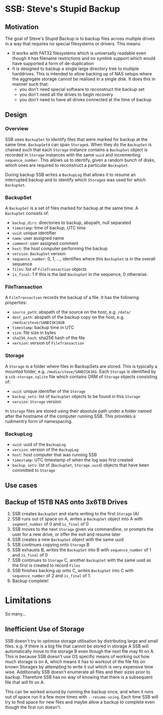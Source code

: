 SSB: Steve's Stupid Backup
==========================

Motivation
----------

The goal of Steve's Stupid Backup is to backup files across multiple
drives in a way that requires no special filesystems or drivers. This
means:

- It works with FAT32 filesystems which is universally readable even
  though it has filename restrictions and no symlink support which would
  have supported a form of de-duplication
- It is designed to backup a single large directory tree to multiple
  harddrives. This is intended to allow backing up of NAS setups where
  the aggregate storage cannot be realised in a single disk. It does
  this in manner such that:
  - you don't need special software to reconstruct the backup set
  - you don't need all the drives to begin recovery
  - you don't need to have all drives connected at the time of backup

Design
------

### Overview

SSB uses `BackupSet` to identify files that were marked for backup at
the same time. `BackupSet`s can span `Storage`s. When they do the
`BackupSet` is chained such that each `Storage` instance contains
a  `BackupSet` object is recorded in `Storage` instances with the same
`uuid` and incrementing `sequence_number`. This allows us to identify,
given a random bunch of disks, which ones are required to reconstruct
a particular `BackupSet`.

During backup SSB writes a `BackupLog` that allows it to resume
an interrupted backup and to identify which `Storage`s was used for
which `BackupSet`.

### BackupSet

A `BackupSet` is a set of files marked for backup at the same time.
A `BackupSet` consists of:

- `backup_dirs`: directories to backup, abspath, null separated
- `timestamp`: time of backup, UTC time
- `uuid`: unique identifier
- `name`: user assigned name
- `comment`: user assigned comment
- `host`: the host computer performing the backup
- `version`: `BackupSet` version
- `sequence_number`: 0, 1, ..., identifies where this `BackupSet` is in
   the overall sequence
- `files`: list of `FileTransaction` objects
- `is_final`: 1 if this is the last `BackupSet` in the sequence,
   0 otherwise.

### FileTransaction

A `FileTransaction` records the backup of a file. It has the following
properties:

- `source_path`: abspath of the source on the host, e.g. `/data/`
- `dest_path`: abspath of the backup copy on the host, e.g.
  `/media/steve/SANDISK16GB`
- `timestamp`: backup time in UTC
- `size`: file size in bytes
- `sha256_hash`: sha256 hash of the file
- `version`: version of `FileTransaction`

### Storage
A `Storage` is a folder where files in BackupSets are stored. This is
typically a mounted folder, e.g. `/media/steve/SANDISK16G`. Each
`Storage` is identified by a `ssb-storage.sqlite` file which
contains ORM of `Storage` objects consisting of:

- `uuid`: unique identifier of the `Storage`
- `backup_sets`: list of `BackupSet` objects to be found in this
  `Storage`
- `version`: `Storage` version

In `Storage` files are stored using their absolute path under a folder
named after the hostname of the computer running SSB. This provides
a rudimentry form of namespacing.

### BackupLog
- `uuid`: uuid of the `BackupLog`
- `version`: version of the `BackupLog`
- `host`: host computer that was running SSB
- `timestamp`: UTC timestamp of when the log was first created
- `backup_sets`: list of (`BackupSet`, `Storage.uuid`) objects that have
   been committed to `Storage`

Use cases
---------

## Backup of 15TB NAS onto 3x6TB Drives

1. SSB creates `BackupSet` and starts writing to the first `Storage` (A)
1. SSB runs out of space on A, writes a `BackupSet` object into A
   with `segment_number` of 0 and `is_final` of 0
1. SSB moves to the next `Storage` given via commandline, or prompts the
   user for a new drive, or offer the exit and resume later
1. SSB creates a new `BackupSet` object with the same uuid
1. SSB continues copying onto `Storage` B
1. SSB exhausts B, writes the `BackupSet` into B with `sequence_number`
   of 1 and `is_final` of 0
1. SSB continues to `Storage` C, another `BackupSet` with the same uuid
   as the first is created to record `Files`
1. SSB finishes backing up onto C, writes `BackupSet` into C with
   `sequence_number` of 2 and `is_final` of 1.
1. Backup complete!

Limitations
===========

So many...

Inefficient Use of Storage
--------------------------

SSB doesn't try to optimise storage utilisation by distributing large
and small files. e.g. If there is a big file that cannot be stored in
storage A SSB will automatically move to the storage B even though the
next file may fit on A. This is because SSB doesn't use OS specific
means of working out how much storage is on A, which means it has to
workout of the file fits on known Storages by attempting to write it out
which is very expensive time wise. Additionally SSB doesn't enumerate
all files and their sizes prior to backup. Therefore SSB has no way of
knowing that there is a subsequent file that will fit on A.

This can be worked around by running the backup once, and when it runs
out of space run it a few more times with `--resume-using`. Each time
SSB will try to find space for new files and maybe allow a backup
to complete even though the first run doesn't.


